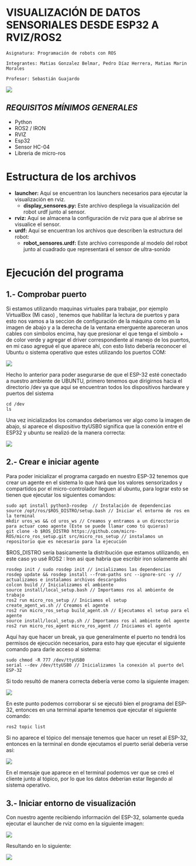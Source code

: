 # VISUALIZACIÓN DE DATOS SENSORIALES DESDE ESP32 A RVIZ/ROS2 
```
Asignatura: Programación de robots con ROS

Integrantes: Matias Gonzalez Belmar, Pedro Díaz Herrera, Matias Marin Morales

Profesor: Sebastián Guajardo
```
![](https://github.com/Matias3am/sensor_visualization-ros2_rviz/blob/main/imagenes/modelo.jpeg)

## _**REQUISITOS MÍNIMOS GENERALES**_ 
* Python
* ROS2 / IRON
* RVIZ
* Esp32
* Sensor HC-04
* Libreria de micro-ros


# Estructura de los archivos
* **launcher:** Aquí se encuentran los launchers necesarios para ejecutar la visualización en rviz.
  * **display_sensores.py:** Este archivo despliega la visualización del robot urdf junto al sensor. 
* **rviz:** Aquí se almacena la configuración de rviz para que al abrirse se visualice el sensor.
* **urdf:** Aquí se encuentran los archivos que describen la estructura del robot:
  * **robot_sensores.urdf:** Este archivo corresponde al modelo del robot junto al cuadrado que representará el sensor de ultra-sonido 

# Ejecución del programa 
## 1.- Comprobar puerto 

Si estamos utilizando maquinas virtuales para trabajar, por ejemplo VirtualBox (Mi caso) , tenemos que habilitar la lectura de puertos y para esto nos vamos a la seccion de configuración de la máquina como en la imagen de abajo y a la derecha de la ventana emerguente apareceran unos cables con simbolos encima, hay que presionar el que tenga el simbolo + de color verde y agregar el driver correspondiente al manejo de los puertos, en mi caso agregué el que aparece ahí, con esto listo debería reconocer el Ubuntu o sistema operativo que estes utilizando los puertos COM:

![](https://github.com/Matias3am/sensor_visualization-ros2_rviz/blob/main/imagenes/Configuraci%C3%B3n_COM.png)

Hecho lo anterior para poder asegurarse de que el ESP-32 esté conectado a nuestro ambiente de UBUNTU, primero tenemos que dirigirnos hacia el directorio /dev ya que aquí se encuentran todos los dispositivos hardware y puertos del sistema
```
cd /dev
ls 
```
Una vez inicializados los comandos deberiamos ver algo como la imagen de abajo, si aparece el dispositivo ttyUSB0 significa que la conexión entre el ESP32 y ubuntu se realizó de la manera correcta: 

![](https://github.com/Matias3am/sensor_visualization-ros2_rviz/blob/main/imagenes/comprobar_puerto.jpeg)

## 2.- Crear e iniciar agente 
Para poder inicializar el programa cargado en nuestro ESP-32 tenemos que crear un agente en el sistema lo que hará que los valores sensorizados y compartidos por el micro-controlador lleguen al ubuntu, para lograr esto se tienen que ejecutar los siguientes comandos: 
```
sudo apt install python3-rosdep  // Instalación de dependencias
source /opt/ros/$ROS_DISTRO/setup.bash // Iniciar el entorno de ros en la terminal
mkdir uros_ws && cd uros_ws // Creamos y entramos a un direcctorio para actuar como agente (Este se puede llamar como tú quieras)
git clone -b $ROS_DISTRO https://github.com/micro-ROS/micro_ros_setup.git src/micro_ros_setup // instalamos un repositorio que es necesario para la ejecución
```
$ROS_DISTRO sería basicamente la distribución que estamos utilizando, en este caso yo usé ROS2 : Iron asi que habria que escribir iron solamente ahí 
```
rosdep init / sudo rosdep init // incializamos las dependencias 
rosdep update && rosdep install --from-paths src --ignore-src -y // actualizamos e instalamos archivos descargados
colcon build // Inicializamos el ambiente  
source install/local_setup.bash // Importamos ros al ambiente de trabajo 
ros2 run micro_ros_setup // Iniciamos el setup
create_agent_ws.sh // Creamos el agente 
ros2 run micro_ros_setup build_agent.sh // Ejecutamos el setup para el agente  
source install/local_setup.sh // Importamos ros al ambiente del agente 
ros2 run micro_ros_agent micro_ros_agent // Iniciamos el agente 
```
Aquí hay que hacer un break, ya que generalmente el puerto no tendrá los permisos de ejecución necesarios, para esto hay que ejecutar el siguiente comando para darle acceso al sistema: 
```
sudo chmod -R 777 /dev/ttyUSB0
serial --dev /dev/ttyUSB0 // Inicializamos la conexión al puerto del ESP-32
```
Si todo resultó de manera correcta debería verse como la siguiente imagen:

![](https://github.com/Matias3am/sensor_visualization-ros2_rviz/blob/main/imagenes/iniciar_agente1.jpeg)

En este punto podemos corroborar si se ejecutó bien el programa del ESP-32, entonces en una terminal aparte tenemos que ejecutar el siguiente comando:

```
ros2 topic list 
```

Si no aparece el tópico del mensaje tenemos que hacer un reset al ESP-32, entonces en la terminal en donde ejecutamos el puerto serial deberia verse así: 

![](https://github.com/Matias3am/sensor_visualization-ros2_rviz/blob/main/imagenes/iniciar_agente2.jpeg)

En el mensaje que aparece en el terminal podemos ver que  se creó el cliente junto al tópico, por lo que los datos deberían estar llegando al sistema operativo.

## 3.- Iniciar entorno de visualización 

Con nuestro agente recibiendo información del ESP-32, solamente queda ejecutar el launcher de rviz como en la siguiente imagen:

![](https://github.com/Matias3am/sensor_visualization-ros2_rviz/blob/main/imagenes/launcher_comando.jpeg)

Resultando en lo siguiente: 

![](https://github.com/Matias3am/sensor_visualization-ros2_rviz/blob/main/imagenes/ambiente.jpeg)
